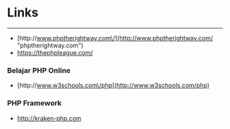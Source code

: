 # Links

---

* [http:\/\/www.phptherightway.com\/](http://www.phptherightway.com/ "phptherightway.com")
* [https:\/\/thephpleague.com\/](https://thephpleague.com "thephpleague.com")

### Belajar PHP Online

* [http:\/\/www.w3schools.com\/php](http://www.w3schools.com/php)

### PHP Framework

* [http:\/\/kraken-php.com](http://kraken-php.com/)

